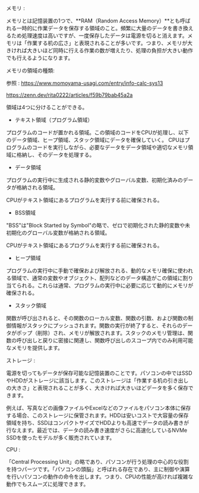 メモリ : 

メモリとは記憶装置の1つで、**RAM（Random Access Memory）**とも呼ばれる一時的に作業データを保存する領域のこと。頻繁に大量のデータを書き換えるため処理速度は高いですが、一度保存したデータは電源を切ると消えます。メモリは「作業する机の広さ」と表現されることが多いです。つまり、メモリが大きければ大きいほど同時に行える作業の数が増えたり、処理の負担が大きい動作でも行えるようになります。

メモリの領域の種類:

参照 : https://www.momoyama-usagi.com/entry/info-calc-sys13

https://zenn.dev/rita0222/articles/f59b79bab45a2a

領域は4つに分けることができる。

- テキスト領域（プログラム領域）

プログラムのコードが置かれる領域。この領域のコードをCPUが処理し、以下のデータ領域、ヒープ領域、スタック領域にデータを確保していく。
CPUはプログラムのコードを実行しながら、必要なデータをデータ領域や適切なメモリ領域に格納し、そのデータを処理する。

- データ領域

プログラムの実行中に生成される静的変数やグローバル変数、初期化済みのデータが格納される領域。

CPUがテキスト領域にあるプログラムを実行する前に確保される。

- BSS領域

"BSS"は"Block Started by Symbol"の略で、ゼロで初期化された静的変数や未初期化のグローバル変数が格納される領域。

CPUがテキスト領域にあるプログラムを実行する前に確保される。

- ヒープ領域

プログラムの実行中に手動で確保および解放される、動的なメモリ確保に使われる領域で、通常の変数やオブジェクト、配列などのデータ構造がこの領域に割り当てられる。これらは通常、プログラムの実行中に必要に応じて動的にメモリが確保される。

- スタック領域

関数が呼び出されると、その関数のローカル変数、関数の引数、および関数の制御情報がスタックにプッシュされます。関数の実行が終了すると、それらのデータがポップ（削除）され、メモリが解放されます。スタックのメモリ管理は、関数の呼び出しと戻りに密接に関連し、関数呼び出しのスコープ内でのみ利用可能なメモリを提供します。

ストレージ :

電源を切ってもデータが保存可能な記憶装置のことです。パソコンの中ではSSDやHDDがストレージに該当します。このストレージは「作業する机の引き出しの大きさ」と表現されることが多く、大きければ大きいほどデータを多く保存できます。

例えば、写真などの画像ファイルやExcelなどのファイルをパソコン本体に保存する場合、このストレージに保管されます。HDDは安いコストで大容量の保存領域を持ち、SSDはコンパクトサイズでHDDよりも高速でデータの読み書きが行なえます。最近では、データの読み書き速度がさらに高速化しているNVMe SSDを使ったモデルが多く販売されています。

CPU :

「Central Processing Unit」の略であり、パソコンが行う処理の中心的な役割を持つパーツです。「パソコンの頭脳」と呼ばれる存在であり、主に制御や演算を行いパソコンの動作の命令を出します。つまり、CPUの性能が高ければ複雑な動作でもスムーズに処理できます。
